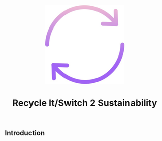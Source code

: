 <div align="center">

<img src ="https://github.com/RitamSamant/Recycle-It/blob/main/src/WhatsApp%20Image%202023-08-16%20at%2014.24.19.jpg" width=250 height=250>


# Recycle It/Switch 2 Sustainability

</div>
</br>

## Introduction

